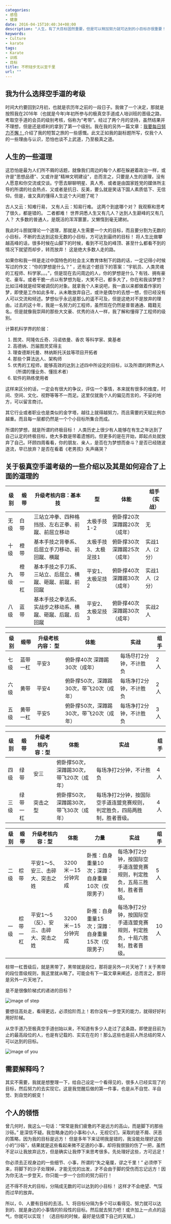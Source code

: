 ```yaml
---
categories:
- 感悟
- 健康
date: 2016-04-15T10:40:34+08:00
description: "人生，有了大目标固然重要，但是可以稍加努力就可达到的小目标亦很重要！"
keywords:
- Culture
- karate
tags:
- Karate
- 训练
- 目标
title: 不积硅步无以至千里
url: ""
---
```


## 我为什么选择空手道的考级

时间大约要回到2月初，也就是农历年之前的一段日子。我做了一个决定，那就是按照我在2016年（也就是今年)年初所参与的极真空手道成人培训班的晋级之路，考取空手道的会员的级别考核，俗称为“考带”。经过了两个月的坚持，虽然结果并不理想，但是还是顺利的拿到了第一个级别。我在我的另外一篇文章：[我要每日努力不懈！](https://www.zybuluo.com/lijiansheng/note/319350),介绍了我的短暂之旅的一些感慨。此文正如我的副标题所写，仅我个人的一些理由与认识，恐怕也谈不上武道，乃至极真之道。

## 人生的一些道理

这恐怕是最为人们所不屑的话题，就像我们周边的每个人都在躲避着政治一样，或许是"思想品德"、又或许是"精神文明建设"，总而言之，只要是人生的道理，没有人愿意和你交流或交谈。宁愿去聊聊明星、真人秀、或者是由国家姓党的媒体所主导的所谓的社会热点、又或者是抗日、反美，要么就是笑话下国人素质低下、无信仰。但是，谁又真的懂得人生这个大问题了呢？

古人又云：知难行易， 又有人云：知易行难。 这两个到底哪个对？ 我观察和思考了很久，都是错的。 二者都难！  世界洞悉人生又有几人？达到人生巅峰的又有几人？ 大多数的普通人，是既活的浑浑噩噩，又懒惰到毫无建树。

我此时斗胆就理论一个道理，那就是人生需要一个大的目标，而且要分割为无数的小目标，不断的去达到这些无数的小目标，方可达到最终的目标！ 将人生比做攀越高峰的话，很多时候在山脚下的时候，看到不可及的峰顶、甚至什么都看不到的情况下就望而却步，转而放弃！ 这是绝大多数人走的路。

如果你和我一样是走过中国特色的社会主义教育体制下的路的话，一定记得小时候写过的作文：“你的梦想是什么？” ，还有这个题目下的答案：“宇航员、人类灵魂的工程师、科学家。。。”，但是现在去问周边的人，你的梦想是什么？有钱、拥有豪宅、豪车。或者干脆一点以有梦想为耻，大笑不已，都多大了，你在和我谈梦想？比如汪峰就是经常被调侃的对象。就拿我个人来说吧，我一直以来都做着作家的梦，即使是工作如此多年，从未敢放弃自己，或许是偶尔的去想一想，但已经没有人可以交流和倾述。梦想似乎永远是那么的遥不可及，但是这绝对不是放弃的理由。过去的这十年，我是一名努力的工程师，虽然现在仍然是普普通通、籍籍无名，但是就像我崇拜的那些大文豪、优秀的诗人一样，我了解和懂得了工程师的级别。

计算机科学界的阶层：
1. 图灵、阿隆佐丘奇、冯诺依曼、香农 等科学家、奠基者
2. 高德纳、历届图灵奖得主
3. 理查德斯托曼、林纳斯托沃兹等项目开拓者
4. 那些个算法达人、架构师
5. 优秀的工程师，能够高效的达到上述四中所设定的目标，以及所谓的跨界达人（所谓的懂业务、懂技术者）
6. 软件的熟练使用者

这样来区分的话，一定会有很大的争议，评估一个事情，本来就有很多的维度，时间、空间、文化、视野等等不一而足。这里仅就我个人的偏见而言的，不妥的地方，可以留言商讨。

其它行业或者职业也是类似的金字塔，越往上就得越努力，而且需要的天赋比例亦越重。而且每一层都仍然是一个个小目标所集合而成。

所谓的梦想，就是所谓的终极目标！ 人类历史上很少有人能够在有生之年达到了自己认定的终极目标，绝大多数是带着遗憾的。但更多的是在开始，即起点处就放弃了自己。环顾四周看看，你的朋友、亲人，是否在为梦想而奋斗？是否已经随波逐流，早已放弃？是否在看着《老男孩》失声痛哭？

## 关于极真空手道考级的一些介绍以及其是如何迎合了上面的道理的

| 级别          | 缎带           | 升级考核内容：基本技 |          型 |  体能         | 组手（实战）    |
| ------------ | ------------- | ------------      |------------ |------------ |------------ |
| 无级  | 白带  | 三站立冲拳、四种格挡技、左右正拳、前蹴、前屈立移动  | 太极手技1-2 | 俯卧撑20次深蹲踢20次（成年）| 无 |
| 十级  | 橙带  |基本手技之背拳系、后屈立手刀移动、前回蹴、横蹴   |太极手技3、太极足技1 | 俯卧撑30次深蹲踢25次（成年）| 实战1人（2分）|
| 九级  | 橙带一杠  | 基本手技之手刀系、三站立、后屈立、横蹴、砸蹴、前蹴、前回蹴  | 平安1、太极足技2 |俯卧撑40次 深蹲踢30次（成年） | 实战1人（2分）|
| 八级   | 蓝带  |   基本手技之拳法系、实战步之移动系、横蹴、砸蹴、后蹴、后回蹴 |  平安2、太极足技3  |  俯卧撑40次 深蹲踢30次（成年）  |  实战2人 |

| 级别          | 缎带          |    升级考核内容： 型 |  体能         | 实战    |组手|
| ------------ | ------------- | ------------ |------------ |------------ |------------ |
| 七级  | 蓝带一杠  |  平安3  |  俯卧撑40次 深蹲踢30次（成年）  |  每场尽打2分钟，不计胜负  | 2人 |
| 六级   |  黄带 | 平安4   | 俯卧撑50次，深蹲踢30次，带飞20次（成年）   |  每场净打2分钟，不计胜负  | 2人   |
|  五级  |  黄带一杠 | 平安5   |  俯卧撑50次，深蹲踢30次，带飞20次（成年）  |  每场净打2分钟，不计胜负  |  3人  |

| 级别          | 缎带          |    升级考核内容：型 |  体能         | 实战    |组手|
| ------------ | ------------- | ------------ |------------ |------------ |------------ |
|   四级 | 绿带  | 安三   |  俯卧撑50次，深蹲踢30次，带飞20次（成年）  |  每场净打2分钟，不计胜负  |  4人  |
| 三级   | 绿带一杠  | 突击之型   | 俯卧撑50次，深蹲踢30次，带飞30次（成年）   |  每场净打2分钟，按国际空手道连盟竞赛规则，判定胜负，四局两胜制，胜者晋级。  | 4人   |


| 级别          | 缎带          | 升级考核内容：型     |  体能   | 力量   |实战 | 组手|
| ------------ | ------------- | ------------ |------------ |------------ |------------ |------------ |
|  二级  | 棕带  | 平安1～5、安三、击碎大、突击之姓   |3200米－15分钟完成    |卧推：自身重量10次；深蹲：自身重量10次（仅限男子）  | 每场净打2分钟，按国际空手道连盟竞赛规则，判定胜负，五局三胜制，胜者晋级。   |5人|
| 一级   | 棕带一杠  |  平安1～5（反）、安三、击碎大、突击之姓  | 3200米－15分钟完成    | 卧推：自身重量15次；深蹲：自身重量15次（仅限男子）   |  每场净打2分钟，按国际空手道连盟竞赛规则，判定胜负，十局六胜制，胜者晋级。  |10人|

棕带一杠晋级后，就是黑带了，黑带就是段位，那将是另外一片天地了！关于黑带的段位晋级规则，我这里就从略了。可能会有下一篇文章来阐述，总而言之，那将是另外一片天地了。

是不是很像阶梯式的递进的目标？

![image of step](http://img04.tooopen.com/images/20130925/sy_37788837451.jpg)

要想往高处走，看得更远，必须拾阶而上！若你没有一步登天的能力，就得好好利用好阶梯。

从空手道乃至极真空手道创始以来，不知道有多少人走过了这条路，即使是目前为止的最高段位的人，也是有记载的、实实在在的！那么这些也是前人所总结的常人可以达到的目标。

![image of you](http://i1.t.hjfile.cn/ing_new/201206_3/8babaa3b-a5c4-4521-b9c7-d9363bde0509.png)

## 需要解释吗？

其实不需要，我就是想整理一下，给自己设定一个看得见的，很多人已经实现了的目标，然后努力的去实现它。这是我觉醒后做的第一件事，也是从不自觉、半自觉、到自觉的蜕变！

## 个人的领悟

曾几何时，我这么一句话：“常常是我们疲惫的不是远方的高山，而是脚下的那些沙砾。” 是深信不疑。我忽略身边的小事和小人，无视它们，采取的是不屑、厌恶的策略，因为我的目标是远方！ 但是多年下来证明我是错的，我没能处理好这些小的“沙砾”，结果就是这些看起来微不足道的小事，却将我很狠的伤了一把，虽然不足以让我放弃远方，但是确实让我停下来思考很多。先处理好这些，方可远足！

你必须去正视身边的一些细节、小事，所谓的“失之毫厘，谬之千里！” 必须停下来，将脚下的沙子处理掉，才能无忧的出发，才不会由于脚的受伤而忘记远方！因为你无法一步登天，你只能一步一个台阶的努力前行！

还不得不将大的目标，分隔成无数的可以达到的小目标！ 这样才不会绝望、气馁而过早的放弃。

所以，0、人要有目标的去活。1、将目标分隔为多个可以看得见、努力就可以达到的、就是身边的小事情的阶段性的目标。然后就去努力吧！或许加上一点点的运气，你就可以实现！ （选目标的时候，最好是估摸下自己的天赋。）
